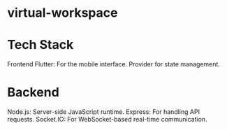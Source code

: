 # virtual-workspace
# Tech Stack
Frontend
Flutter: For the mobile interface.
Provider for state management.
# Backend
Node.js: Server-side JavaScript runtime.
Express: For handling API requests.
Socket.IO: For WebSocket-based real-time communication.
